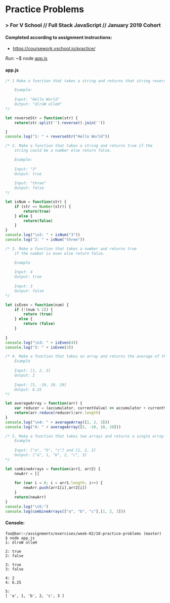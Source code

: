 # Practice Problems
### > For V School // Full Stack JavaScript // January 2019 Cohort

#### Completed according to assignment instructions: 
- https://coursework.vschool.io/practice/

*Run:* ~$ node <a href="https://github.com/yummywakame/V-School-Assignments/blob/master/exercises/week-02/18-practice-problems/app.js">app.js</a>

#### app.js
```javascript
/* 1 Make a function that takes a string and returns that string reversed.

    Example:
    
    Input: "Hello World"
    Output: "dlroW olleH"
*/

let reverseStr = function(str) {
    return(str.split('').reverse().join(''))

}
console.log("1: " + reverseStr("Hello World"))

/* 2. Make a function that takes a string and returns true if the 
    string could be a number else return false.

    Example:
    
    Input: "3"
    Output: true
    
    Input: "three"
    Output: false
*/

let isNum = function(str) {
    if (str == Number(str)) {
        return(true)
    } else {
        return(false)
    }
}
console.log("\n2: " + isNum("3"))
console.log("2: " + isNum("three"))

/* 3. Make a function that takes a number and returns true 
    if the number is even else return false.

    Example
    
    Input: 4
    Output: true
    
    Input: 3
    Output: false
*/

let isEven = function(num) {
    if (!(num % 2)) {
        return (true)
    } else {
        return (false)
    }
  
}
console.log("\n3: " + isEven(4))
console.log("3: " + isEven(3))

/* 4. Make a function that takes an array and returns the average of the array.
    Example
    
    Input: [1, 2, 3]
    Output: 2
    
    Input: [5, -10, 10, 20]
    Output: 6.25
*/

let averageArray = function(arr) {
    var reducer = (accumulator, currentValue) => accumulator + currentValue
    return(arr.reduce(reducer)/arr.length)
}
console.log("\n4: " + averageArray([1, 2, 3]))
console.log("4: " + averageArray([5, -10, 10, 20]))

/* 5. Make a function that takes two arrays and returns a single array of the items from the arrays added alternatingly.
    Example
    
    Input: ["a", "b", "c"] and [1, 2, 3]
    Output: ["a", 1, "b", 2, "c", 3]
*/

let combineArrays = function(arr1, arr2) {
    newArr = []
    
    for (var i = 0; i < arr1.length; i++) {
        newArr.push(arr1[i],arr2[i])
    }
    return(newArr)
}
console.log("\n5:")
console.log(combineArrays(["a", "b", "c"],[1, 2, 3]))
```

#### Console:
```console
foo@bar:~/assignments/exercises/week-02/18-practice-problems (master) $ node app.js
1: dlroW olleH

2: true
2: false

3: true
3: false

4: 2
4: 6.25

5:
[ 'a', 1, 'b', 2, 'c', 3 ]
```
